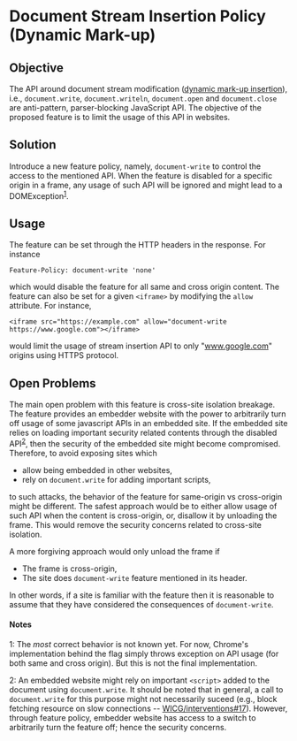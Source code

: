 # Document Stream Insertion Policy (Dynamic Mark-up)

## Objective
The API around document stream modification ([dynamic mark-up insertion](https://www.w3.org/TR/2011/WD-html5-author-20110705/apis-in-html-documents.html#dynamic-markup-insertion)), i.e., `document.write`, `document.writeln`, `document.open` and `document.close` 
are anti-pattern, parser-blocking JavaScript API. The objective of the proposed feature is to limit the usage of this API in websites.

## Solution

Introduce a new feature policy, namely, `document-write` to control the access to the mentioned API. When the feature is disabled for a specific origin in a frame, any usage of such API will be ignored and might
lead to a DOMException<sup>[1](#notes)</sup>.

## Usage
The feature can be set through the HTTP headers in the response. For instance

```
Feature-Policy: document-write 'none'
```

which would disable the feature for all same and cross origin content. The feature can also be set for a given `<iframe>`
by modifying the `allow` attribute. For instance,

```
<iframe src="https://example.com" allow="document-write https://www.google.com"></iframe>
```
would limit the usage of stream insertion API to only "www.google.com" origins using HTTPS protocol.

## Open Problems

The main open problem with this feature is cross-site isolation breakage. The feature provides an embedder website with the
power to arbitrarily turn off usage of some javascript APIs in an embedded site. If the embedded site relies on loading
important security related contents through the disabled API<sup>[2](#notes)</sup>, then the security of the embedded site
might become compromised. Therefore, to avoid exposing sites which

  * allow being embedded in other websites,
  * rely on `document.write` for adding important scripts,

to such attacks, the behavior of the feature for same-origin vs cross-origin might be different. The safest approach would be
to either allow usage of such API when the content is cross-origin, or, disallow it by unloading the frame. This would remove
the security concerns related to cross-site isolation.

A more forgiving approach would only unload the frame if
  * The frame is cross-origin,
  * The site does `document-write` feature mentioned in its header.

In other words, if a site is familiar with the feature then it is reasonable to assume that they have considered the
consequences of `document-write`.

#### Notes

1: The _most_ correct behavior is not known yet. For now, Chrome's implementation behind the flag simply throws exception
on API usage (for both same and cross origin). But this is not the final implementation.

2: An embedded website might rely on important `<script>` added to the document using `document.write`. It should be noted
that in general, a call to `document.write` for this purpose might not necessarily suceed (e.g., block fetching resource on
slow connections -- [WICG/interventions#17](https://github.com/WICG/interventions/issues/17)). However, through feature policy, embedder website has access to a switch to arbitrarily turn the feature off; hence the security concerns.
